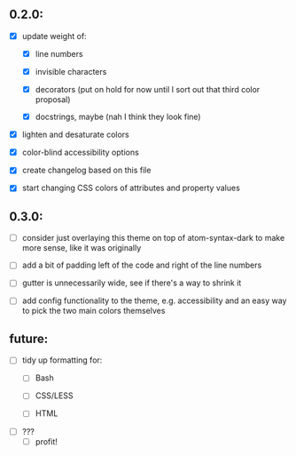 ## 0.2.0:

- [x] update weight of:
  - [x] line numbers
  - [x] invisible characters
  - [x] decorators (put on hold for now until I sort out that third color proposal)
  - [x] docstrings, maybe (nah I think they look fine)


- [x] lighten and desaturate colors

- [x] color-blind accessibility options

- [x] create changelog based on this file

- [x] start changing CSS colors of attributes and property values


## 0.3.0:

- [ ] consider just overlaying this theme on top of atom-syntax-dark to make more sense, like it was originally

- [ ] add a bit of padding left of the code and right of the line numbers

- [ ] gutter is unnecessarily wide, see if there's a way to shrink it

- [ ] add config functionality to the theme, e.g. accessibility and an easy way to pick the two main colors themselves


## future:

- [ ] tidy up formatting for:
  - [ ] Bash
  - [ ] CSS/LESS
  - [ ] HTML


- [ ] ???
  - [ ] profit!
